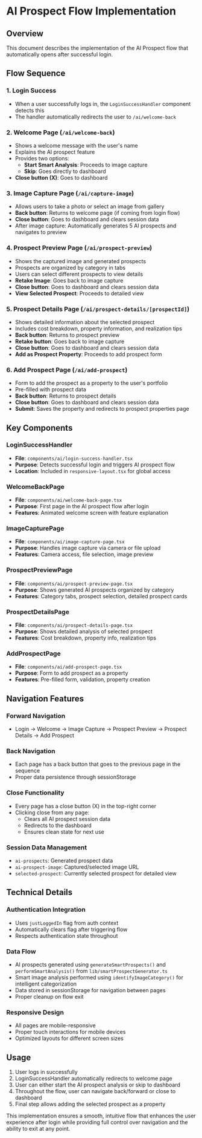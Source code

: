 # AI Prospect Flow Implementation

## Overview
This document describes the implementation of the AI Prospect flow that automatically opens after successful login.

## Flow Sequence

### 1. Login Success
- When a user successfully logs in, the `LoginSuccessHandler` component detects this
- The handler automatically redirects the user to `/ai/welcome-back`

### 2. Welcome Page (`/ai/welcome-back`)
- Shows a welcome message with the user's name
- Explains the AI prospect feature
- Provides two options:
  - **Start Smart Analysis**: Proceeds to image capture
  - **Skip**: Goes directly to dashboard
- **Close button (X)**: Goes to dashboard

### 3. Image Capture Page (`/ai/capture-image`)
- Allows users to take a photo or select an image from gallery
- **Back button**: Returns to welcome page (if coming from login flow)
- **Close button**: Goes to dashboard and clears session data
- After image capture: Automatically generates 5 AI prospects and navigates to preview

### 4. Prospect Preview Page (`/ai/prospect-preview`)
- Shows the captured image and generated prospects
- Prospects are organized by category in tabs
- Users can select different prospects to view details
- **Retake Image**: Goes back to image capture
- **Close button**: Goes to dashboard and clears session data
- **View Selected Prospect**: Proceeds to detailed view

### 5. Prospect Details Page (`/ai/prospect-details/[prospectId]`)
- Shows detailed information about the selected prospect
- Includes cost breakdown, property information, and realization tips
- **Back button**: Returns to prospect preview
- **Retake button**: Goes back to image capture
- **Close button**: Goes to dashboard and clears session data
- **Add as Prospect Property**: Proceeds to add prospect form

### 6. Add Prospect Page (`/ai/add-prospect`)
- Form to add the prospect as a property to the user's portfolio
- Pre-filled with prospect data
- **Back button**: Returns to prospect details
- **Close button**: Goes to dashboard and clears session data
- **Submit**: Saves the property and redirects to prospect properties page

## Key Components

### LoginSuccessHandler
- **File**: `components/ai/login-success-handler.tsx`
- **Purpose**: Detects successful login and triggers AI prospect flow
- **Location**: Included in `responsive-layout.tsx` for global access

### WelcomeBackPage
- **File**: `components/ai/welcome-back-page.tsx`
- **Purpose**: First page in the AI prospect flow after login
- **Features**: Animated welcome screen with feature explanation

### ImageCapturePage
- **File**: `components/ai/image-capture-page.tsx`
- **Purpose**: Handles image capture via camera or file upload
- **Features**: Camera access, file selection, image preview

### ProspectPreviewPage
- **File**: `components/ai/prospect-preview-page.tsx`
- **Purpose**: Shows generated AI prospects organized by category
- **Features**: Category tabs, prospect selection, detailed prospect cards

### ProspectDetailsPage
- **File**: `components/ai/prospect-details-page.tsx`
- **Purpose**: Shows detailed analysis of selected prospect
- **Features**: Cost breakdown, property info, realization tips

### AddProspectPage
- **File**: `components/ai/add-prospect-page.tsx`
- **Purpose**: Form to add prospect as a property
- **Features**: Pre-filled form, validation, property creation

## Navigation Features

### Forward Navigation
- Login → Welcome → Image Capture → Prospect Preview → Prospect Details → Add Prospect

### Back Navigation
- Each page has a back button that goes to the previous page in the sequence
- Proper data persistence through sessionStorage

### Close Functionality
- Every page has a close button (X) in the top-right corner
- Clicking close from any page:
  - Clears all AI prospect session data
  - Redirects to the dashboard
  - Ensures clean state for next use

### Session Data Management
- `ai-prospects`: Generated prospect data
- `ai-prospect-image`: Captured/selected image URL
- `selected-prospect`: Currently selected prospect for detailed view

## Technical Details

### Authentication Integration
- Uses `justLoggedIn` flag from auth context
- Automatically clears flag after triggering flow
- Respects authentication state throughout

### Data Flow
- AI prospects generated using `generateSmartProspects()` and `performSmartAnalysis()` from `lib/smartProspectGenerator.ts`
- Smart image analysis performed using `identifyImageCategory()` for intelligent categorization
- Data stored in sessionStorage for navigation between pages
- Proper cleanup on flow exit

### Responsive Design
- All pages are mobile-responsive
- Proper touch interactions for mobile devices
- Optimized layouts for different screen sizes

## Usage
1. User logs in successfully
2. LoginSuccessHandler automatically redirects to welcome page
3. User can either start the AI prospect analysis or skip to dashboard
4. Throughout the flow, user can navigate back/forward or close to dashboard
5. Final step allows adding the selected prospect as a property

This implementation ensures a smooth, intuitive flow that enhances the user experience after login while providing full control over navigation and the ability to exit at any point.
